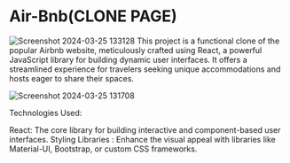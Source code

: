 # Air-Bnb(CLONE PAGE)
![Screenshot 2024-03-25 133128](https://github.com/ansh399kakkar/air-bnb/assets/134782961/83bd0f07-1621-473e-8b93-ac5f7eda2ce4)
This project is a functional clone of the popular Airbnb website, meticulously crafted using React, a powerful JavaScript library for building dynamic user interfaces. It offers a streamlined experience for travelers seeking unique accommodations and hosts eager to share their spaces.

![Screenshot 2024-03-25 131708](https://github.com/ansh399kakkar/air-bnb/assets/134782961/720fb2d7-66a6-4e1b-aab3-4013fda744c5)

Technologies Used:

React: The core library for building interactive and component-based user interfaces.
Styling Libraries : Enhance the visual appeal with libraries like Material-UI, Bootstrap, or custom CSS frameworks.
